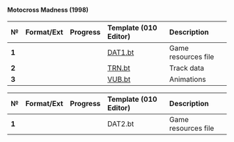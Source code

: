 #### Motocross Madness (1998)

| № | Format/Ext | Progress   | Template (010 Editor) |  Description   |
| :-- | :------- | :-- | :-- | :-- | 
|  **1**  |    |    | [DAT1.bt](https://github.com/AlexKimov/motocross-madness-file-formats/blob/master/templates/DAT1.bt) | Game resources file  |
|  **2**  |    |    | [TRN.bt](https://github.com/AlexKimov/motocross-madness-file-formats/blob/master/templates/TRN.bt) | Track data  |
|  **3**  |    |    | [VUB.bt](https://github.com/AlexKimov/motocross-madness-file-formats/blob/master/templates/VUB.bt) | Animations |

| № | Format/Ext | Progress   | Template (010 Editor) |  Description   |
| :-- | :------- | :-- | :-- | :-- | 
|  **1**  |    |    | DAT2.bt | Game resources file  |

